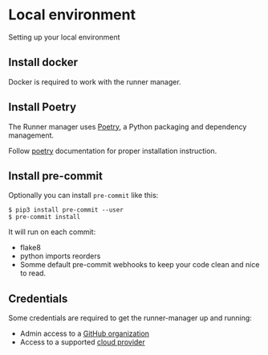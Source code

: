# Local environment

Setting up your local environment

## Install docker

Docker is required to work with the runner manager.

## Install Poetry

The Runner manager uses [Poetry](https://python-poetry.org/), a Python packaging
and dependency management.

Follow [poetry](https://python-poetry.org/docs/#installation) documentation for proper
installation instruction.

## Install pre-commit

Optionally you can install `pre-commit` like this:

```shell
$ pip3 install pre-commit --user
$ pre-commit install
```

It will run on each commit:

- flake8
- python imports reorders
- Somme default pre-commit webhooks to keep your code clean and nice to read.

## Credentials

Some credentials are required to get the runner-manager up and running:

* Admin access to a [GitHub organization](../setup/config.md#github)
* Access to a supported [cloud provider](../setup/clouds/)
